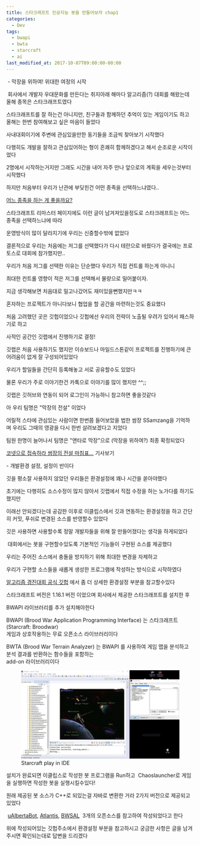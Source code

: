 ```yaml
---
title: 스타크래프트 인공지능 봇을 만들어보자 chap1
categories:
  - Dev
tags:
  - bwapi
  - bwta
  - starcraft
  - ai
last_modified_at: 2017-10-07T09:00:00-00:00
---
```


 - 막장을 위하여! 위대한 여정의 시작

 회사에서 개발자 우대문화를 만든다는 취지아래 해마다 알고리즘(?) 대회를 해왔는데 올해 종목은 스타크래프트였다

스타크래프트를 잘 하는건 아니지만, 친구들과 함께하던 추억이 있는 게임이기도 하고 올해는 한번 참여해보고 싶은 마음이 들었다

사내대회이기에 주변에 관심있을만한 동기들을 조금씩 찾아보기 시작했다

다행히도 개발을 잘하고 관심있어하는 형이 흔쾌히 함께하겠다고 해서 순조로운 시작이었다

2명에서 시작하는거지만 그래도 시간을 내어 자주 만나 앞으로의 계획을 세우는것부터 시작했다

하지만 처음부터 우리가 난관에 부딪힌건 어떤 종족을 선택하느냐였다..

[어느 종족을 하는 게 좋을까요?](https://starcraft.com/ko-kr/articles/20961942) 

스타크래프트 리마스터 페이지에도 이런 글이 남겨져있을정도로 스타크래프트는 어느 종족을 선택하느냐에 따라

운영방식이 많이 달라지기에 우리는 신중할수밖에 없었다 

결론적으로 우리는 처음에는 저그를 선택했다가 다시 테란으로 바꿨다가 결국에는 프로토스로 대회에 참가했지만..

우리가 처음 저그를 선택한 이유는 단순했다 우리가 직접 컨트롤 하는게 아니니 

최대한 컨트롤 영향이 적은 저그를 선택해서 물량으로 밀어붙이자.

지금 생각해보면 처음대로 밀고나갔어도 재미있을뻔했지만ㅋㅋ

혼자하는 프로젝트가 아니다보니 협업을 할 공간을 마련하는것도 중요했다

처음 고려했던 곳은 깃헙이었으나 깃헙에선 우리의 전략이 노출될 우려가 있어서 패스하기로 하고

사적인 공간인 깃랩에서 진행하기로 결정!

깃랩은 처음 사용하기도 했지만 이슈보드나 마일드스톤같이 프로젝트를 진행하기에 큰 어려움이 없게 잘 구성되어있었다

우리가 할일들을 간단히 등록해놓고 서로 공유할수도 있었다

물론 우리가 주로 이야기한건 카톡으로 이야기를 많이 했지만 ^^;;

깃랩은 깃허브와 연동이 되어 로그인이 가능하니 참고하면 좋을것같다

아 우리 팀명은 "막장의 전설" 이었다

어릴적 스타에 관심있는 사람이면 한번쯤 들어보았을 법한 쌈장 SSamzang을 기억하며 우리도 그때의 영광을 다시 한번 살려보겠다고 지었다

팀원 한명이 늘어나서 팀명은 "앤타로 막장"으로 (막장을 위하여?) 최종 확정되었다

[코넷으로 접속하라 쌈장의 전설 마침표...](http://www.whitepaper.co.kr/news/articleView.html?idxno=66249) 기사보기

\- 개발환경 설정, 설정이 반이다

깃을 평소잘 사용하지 않았던 우리들은 환경설정에 꽤나 시간을 쏟아야했다

초기에는 다행히도 소스수정이 많지 않아서 깃랩에서 직접 수정을 하는 노가다를 하기도 했지만

이래선 안되겠다는데 공감한 이후로 이클립스에서 깃과 연동하는 환경설정을 하고 간단히 커밋, 푸쉬로 변경된 소스를 반영할수 있었다

깃은 사용하면 사용할수록 정말 개발자들을 위해 잘 만들어졌다는 생각을 하게되었다

 대회에서는 봇을 구현할수있도록 기본적인 기능들이 구현된 소스를 제공했다

우리는 주어진 소스에서 충돌을 방지하기 위해 최대한 변경을 자제하고 

우리가 구현할 소스들을 새롭게 생성한 프로그램에 작성하는 방식으로 시작하였다

[알고리즘 경진대회 공식 깃헙](https://github.com/SamsungSDS-Contest/2017Guide/wiki) 에서 좀 더 상세한 환경설정 부분을 참고할수있다

스타크래프트 버전은 1.16.1 버전 이었으며 회사에서 제공한 스타크래프트를 설치한 후

BWAPI 라이브러리를 추가 설치해야한다 

BWAPI (Brood War Application Programming Interface) 는 스타크래프트 (Starcraft: Broodwar)  
게임과 상호작용하는 무료 오픈소스 라이브러리이다

BWTA (Brood War Terrain Analyzer) 는 BWAPI 를 사용하여 게임 맵을 분석하고 분석 결과를 반환하는 함수들을 포함하는  
add-on 라이브러리이다

<figure>
  <img src="/assets/images/starcraft.png" alt="Trulli" style="width:900, height:506">
  <figcaption>Starcraft play in IDE</figcaption>
</figure>


설치가 완료되면 이클립스로 작성한 봇 프로그램을 Run하고  Chaoslauncher로 게임을 실행하면 작성한 봇을 실행시킬수있다!

원래 제공된 봇 소스가 C++로 되있는걸 자바로 변환한 거라 2가지 버전으로 제공되고 있었다

 [uAlbertaBot](https://github.com/davechurchill/ualbertabot), [Atlantis](https://github.com/Ravaelles/Atlantis), [BWSAL](https://github.com/Fobbah/bwsal)  3개의 오픈소스를 참고하여 작성되었다고 한다

위에 작성되어있는 깃헙주소에서 환경설정 부분을 참고하시고 궁금한 사항은 글을 남겨주시면 확인되는대로 답변을 드리겠다
